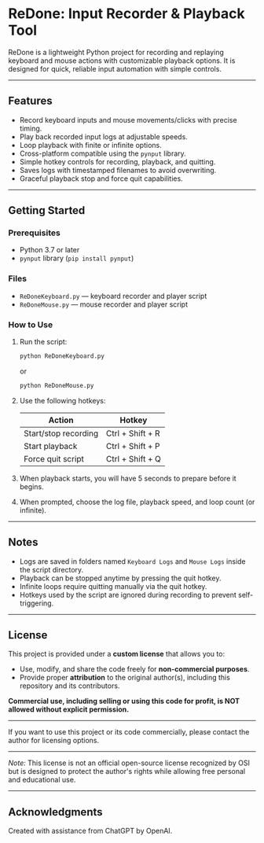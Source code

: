 # ReDone: Input Recorder & Playback Tool

ReDone is a lightweight Python project for recording and replaying keyboard and mouse actions with customizable playback options. It is designed for quick, reliable input automation with simple controls.

---

## Features

- Record keyboard inputs and mouse movements/clicks with precise timing.
- Play back recorded input logs at adjustable speeds.
- Loop playback with finite or infinite options.
- Cross-platform compatible using the `pynput` library.
- Simple hotkey controls for recording, playback, and quitting.
- Saves logs with timestamped filenames to avoid overwriting.
- Graceful playback stop and force quit capabilities.

---

## Getting Started

### Prerequisites

- Python 3.7 or later
- `pynput` library (`pip install pynput`)

### Files

- `ReDoneKeyboard.py` — keyboard recorder and player script
- `ReDoneMouse.py` — mouse recorder and player script

### How to Use

1. Run the script:
    ```bash
    python ReDoneKeyboard.py
    ```
    or
    ```bash
    python ReDoneMouse.py
    ```

2. Use the following hotkeys:

   | Action             | Hotkey           |
   | ------------------ | ---------------- |
   | Start/stop recording | Ctrl + Shift + R |
   | Start playback       | Ctrl + Shift + P |
   | Force quit script    | Ctrl + Shift + Q |

3. When playback starts, you will have 5 seconds to prepare before it begins.

4. When prompted, choose the log file, playback speed, and loop count (or infinite).

---

## Notes

- Logs are saved in folders named `Keyboard Logs` and `Mouse Logs` inside the script directory.
- Playback can be stopped anytime by pressing the quit hotkey.
- Infinite loops require quitting manually via the quit hotkey.
- Hotkeys used by the script are ignored during recording to prevent self-triggering.

---

## License

This project is provided under a **custom license** that allows you to:

- Use, modify, and share the code freely for **non-commercial purposes**.
- Provide proper **attribution** to the original author(s), including this repository and its contributors.

**Commercial use, including selling or using this code for profit, is NOT allowed without explicit permission.**

---

If you want to use this project or its code commercially, please contact the author for licensing options.

---

*Note:* This license is not an official open-source license recognized by OSI but is designed to protect the author's rights while allowing free personal and educational use.


---

## Acknowledgments

Created with assistance from ChatGPT by OpenAI.
